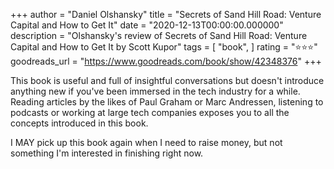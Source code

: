 +++
author = "Daniel Olshansky"
title = "Secrets of Sand Hill Road: Venture Capital and How to Get It"
date = "2020-12-13T00:00:00.000000"
description = "Olshansky's review of Secrets of Sand Hill Road: Venture Capital and How to Get It by Scott Kupor"
tags = [
    "book",
]
rating = "⭐⭐⭐"
goodreads_url = "https://www.goodreads.com/book/show/42348376"
+++

This book is useful and full of insightful conversations but doesn't introduce anything new if you've been immersed in the tech industry for a while. Reading articles by the likes of Paul Graham or Marc Andressen, listening to podcasts or working at large tech companies exposes you to all the concepts introduced in this book.







I MAY pick up this book again when I need to raise money, but not something I'm interested in finishing right now.
